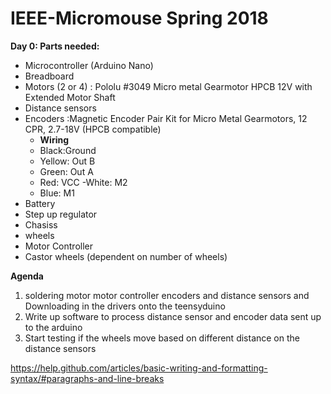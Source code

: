 # IEEE-Micromouse Spring 2018

**Day 0: Parts needed:**

- Microcontroller (Arduino Nano)
- Breadboard
- Motors (2 or 4) : Pololu #3049 Micro metal Gearmotor HPCB 12V with Extended Motor Shaft
- Distance sensors
- Encoders :Magnetic Encoder Pair Kit for Micro Metal Gearmotors, 12 CPR, 2.7-18V (HPCB compatible)
  - **Wiring**
  - Black:Ground
  - Yellow: Out B
  - Green: Out A
  - Red: VCC
  -White: M2
  - Blue: M1
- Battery
- Step up regulator
- Chasiss
- wheels
- Motor Controller
- Castor wheels (dependent on number of wheels)

 **Agenda**

1. soldering motor motor controller encoders and distance sensors and Downloading in the drivers onto the teensyduino
2. Write up software to process distance sensor and encoder data sent up to the arduino
3. Start testing if the wheels move based on different distance on the distance sensors

https://help.github.com/articles/basic-writing-and-formatting-syntax/#paragraphs-and-line-breaks





